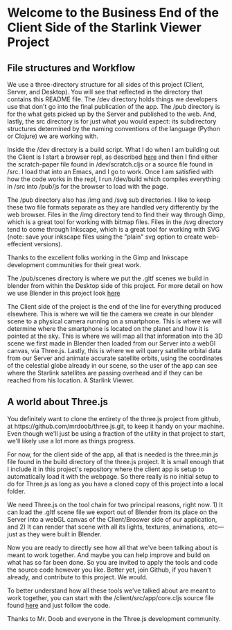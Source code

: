 <h1>Welcome to the Business End of the Client Side of the Starlink Viewer Project</h1>
<h2>File structures and Workflow</h1>
<p>We use a three-directory structure for all sides of this project (Client, Server, and Desktop).  You will see that reflected in the directory that contains this README file.  The /dev directory holds things we developers use that don't go into the final publication of the app.  The /pub directory is for the what gets picked up by the Server and published to the web. And, lastly, the src directory is for just what you would expect: its subdirectory structures determined by the naming conventions of the language (Python or Clojure) we are working with.

Inside the /dev directory is a build script.  What I do when I am building out the Client is I start a browser repl, as described <a href="">here</a> and then I find either the scratch-paper file found in /dev/scratch.cljs or a source file found in /src.  I load that into an Emacs, and I go to work.  Once I am satisfied with how the code works in the repl, I run /dev/build which compiles everything in /src into /pub/js for the browser to load with the page.

The /pub directory also has /img and /svg sub directories.  I like to keep these two file formats separate as they are handled very differently by the web browser.  Files in the /img directory tend to find their way through Gimp, which is a great tool for working with bitmap files.  Files in the /svg directory tend to come through Inkscape, which is a great tool for working with SVG (note: save your inkscape files using the "plain" svg option to create web-effecient versions).
  
Thanks to the excellent folks working in the Gimp and Inkscape development communities for their great work.  

The /pub/scenes directory is where we put the .gltf scenes we build in blender from within the Desktop side of this project.   For more detail on how we use Blender in this project look <a href="">here</a>

The Client side of the project is the end of the line for everything produced elsewhere.  This is where we will tie the camera we create
in our blender scene to a physical camera running on a smartphone.  This is where we will determine where the smartphone is located on the planet and how it is pointed at the sky.  This is where we will map all that information into the 3D scene we first made in Blender then loaded from our Server into a webGl canvas, via Three.js.  Lastly, this is where we will query satellite orbital data from our Server and animate accurate satellite orbits, using the coordinates of the celestial globe already in our scene, so the user of the app can see where the Starlink satellites are passing overhead and if they can be reached from his location.  A Starlink Viewer.

<h2>A world about Three.js</h2>

<p>You definitely want to clone the entirety of the three.js project from github, at https://github.com/mrdoob/three.js.git, 
to keep it handy on your machine. Even though we'll just be using a fraction of the utility in that project to start, we'll likely 
use a lot more as things progress.</p>  

<p>For now, for the client side of the app, all that is needed is the three.min.js file found in the build directory of the three.js 
project.  It is small enough that I include it in this project's repository where the client app is setup to automatically load it with 
the webpage. So there really is no initial setup to do for Three.js as long as you have a cloned copy of this project into a local folder.</p>

<p>We need Three.js on the tool chain for two principal reasons, right now.  1)  It can load the .gltf scene file we export out of Blender from its place on the Server into a webGL canvas of the Client/Broswer side of our application, and 2) It can render that scene with all its lights, textures, animations, .etc—just as they were built in Blender. </p> 

Now you are ready to directly see how all that we've been talking about is meant to work together.  And maybe you can help improve and build on what has so far been done.  So you are invited to apply the tools and code the source code however you like.  Better yet, join Github, if you haven't already, and contribute to this project.  We would.

To better understand how all these tools we've talked about are meant to work together, you can start with the /client/src/app/core.cljs 
source file found <a href="">here</a> and just follow the code.</p>

<p>Thanks to Mr. Doob and everyone in the Three.js development community.</p>
